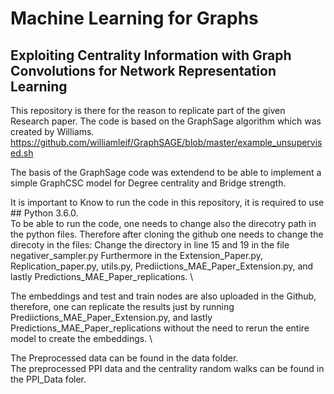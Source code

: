 # Machine Learning for Graphs
## Exploiting Centrality Information with Graph Convolutions for Network Representation Learning

This repository is there for the reason to replicate part of the given Research paper. 
The code is based on the GraphSage algorithm which was created by Williams.
https://github.com/williamleif/GraphSAGE/blob/master/example_unsupervised.sh

The basis of the GraphSage code was extendend to be able to implement a simple GraphCSC model for Degree centrality and Bridge strength. 

It is important to Know to run the code in this repository, it is required to use ## Python 3.6.0. \
To be able to run the code, one needs to change also the direcotry path in the python files. 
Therefore after cloning the github one needs to change the direcoty in the files: 
Change the directory in line 15 and 19 in the file negativer_sampler.py
Furthermore in the Extension_Paper.py, Replication_paper.py, utils.py, Prediictions_MAE_Paper_Extension.py, and lastly Predictions_MAE_Paper_replications. \\

The embeddings and test and train nodes are also uploaded in the Github, therefore, one can replicate the results just by running  Prediictions_MAE_Paper_Extension.py, and lastly Predictions_MAE_Paper_replications without the need to rerun the entire model to create the embeddings. \\

The Preprocessed data can be found in the data folder. \
The preprocessed PPI data and the centrality random walks can be found in the PPI_Data foler. 
